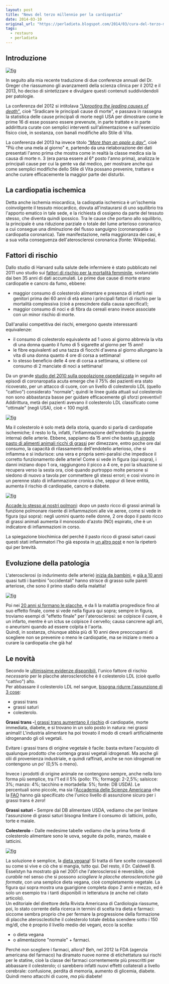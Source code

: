 ```yaml
---
layout: post
title: "News del terzo millennio per la cardiopatia"
date: 2014-03-10
original_url: "https://perladieta.blogspot.com/2014/03/cura-del-terzo-millennio-per-la.html"
tags:
  - restauro
  - perladieta
---
```


## Introduzione

[![fig](https://blogger.googleusercontent.com/img/b/R29vZ2xl/AVvXsEhFKij2KQ1f67sWfXxlQ74jXgnmXPiYjVib-FnJ7ueANmugpOYrHcSs6KbFBtVhnBZCNoI-oYc0_IW9PqSJy91jNtCXWfaoN0nVCdir4ZnzCbcn9J72AA71aLVoV3XsyT9aXnieximgoDk/s1600/14-2013-000b+Resolving+the+Coronary+Artery+Disease+Epidemic+through+Plant-Based+Nutrition_CUT.png)](http://perladieta.blogspot.com/2014/03/cura-del-terzo-millennio-per-la.html)

In seguito alla mia recente traduzione di due conferenze annuali del Dr. Greger che riassumono gli avanzamenti della scienza clinica per il 2012 e il 2013, ho deciso di sintetizzare e divulgare questi contenuti suddividendoli per patologie.

La conferenza del 2012 si intitolava *["Uprooting the leading causes of death"](http://nutritionfacts.org/video/uprooting-the-leading-causes-of-death/)*, cioè "Sradicare le principali cause di morte", e passava in rassegna la statistica delle cause principali di morte negli USA per dimostrare come le prime 16 di esse possano essere prevenute, in parte trattate e in parte addirittura curate con semplici interventi sull'alimentazione e sull'esercizio fisico cioè, in sostanza, con banali modifiche allo Stile di Vita.

La conferenza del 2013 ha invece titolo *["More than an apple a day"](http://nutritionfacts.org/video/more-than-an-apple-a-day-preventing-our-most-common-diseases/)*, cioè "Più che una mela al giorno" e, partendo da una rielaborazione dei dati presentati l'anno prima che mostra come in realtà la classe medica sia la causa di morte n. 3 (era parsa essere al 6° posto l'anno prima), analizza le principali cause per cui la gente va dal medico, per mostrare anche qui come semplici modifiche dello Stile di Vita possano prevenire, trattare e anche curare efficacemente la maggior parte dei disturbi.

## La cardiopatia ischemica

Detta anche ischemia miocardica, la cadiopatia ischemica è un'ischemia coinvolgente il tessuto miocardico, dovuta all'instaurarsi di uno squilibrio tra l'apporto ematico in tale sede, e la richiesta di ossigeno da parte del tessuto stesso, che diventa quindi ipossico. Tra le cause che portano allo squilibrio, la principale è una riduzione parziale o totale del lume arterioso coronarico a cui consegue una diminuzione del flusso sanguigno (coronaropatia o cardiopatia coronarica). Tale manifestazione, nella maggioranza dei casi, è a sua volta conseguenza dell'aterosclerosi coronarica (fonte: Wikipedia).

## Fattori di rischio

Dallo studio di Harvard sulla salute delle infermiere è stato pubblicato nel 2011 uno studio sui [fattori di rischio per la mortalità femminile](http://aje.oxfordjournals.org/content/173/3/319.short), sostanziato dai ben 35 anni di dati accumulati. Le prime due cause di morte erano cardiopatie e cancro da fumo, ebbene:

* maggior consumo di colesterolo alimentare e presenza di infarti nei genitori prima dei 60 anni di età erano i principali fattori di rischio per la mortalità complessiva (cioè a prescindere dalla causa specifica!);
* maggior consumo di noci e di fibra da cereali erano invece associate con un minor rischio di morte.

Dall'analisi competitiva dei rischi, emergono queste interessanti equivalenze:

* il consumo di colesterolo equivalente ad 1 uovo al giorno abbrevia la vita di una donna quanto il fumo di 5 sigarette al giorno per 15 anni!
* le fibre equivalenti ad una tazza di fiocchi d'avena al giorno allungano la vita di una donna quanto 4 ore di corsa a settimana!
* lo stesso beneficio delle 4 ore di corsa a settimana, si ottiene col consumo di 2 manciate di noci a settimana!

Da un grande [studio del 2010 sulla popolazione ospedalizzata](http://www.ahjonline.com/article/S0002-8703(10)00788-X/abstract) in seguito ad episodi di coronaropatia acuta emerge che il 75% dei pazienti era stato ricoverato, per un attacco di cuore, con un livello di colesterolo LDL (quello "cattivo") considerato "normale"; quindi le linee guida attuali sul colesterolo non sono abbastanza basse per guidare efficacemente gli sforzi preventivi! Addirittura, metà dei pazienti avevano il colesterolo LDL classificato come "ottimale" (negli USA), cioè < 100 mg/dl.

[![fig](https://blogger.googleusercontent.com/img/b/R29vZ2xl/AVvXsEjjF5sWKuK85PVkdPwDXNP8avc9zxdcC2UM9kr5PgGdZIU1YBK04_2Ol6OxcfKLB8X2sTKzk1ezKi5XDk6nhtmzxikAFBluT6EaFzzgtBZGinWlsAUN6IE2-2GvhJpcC9uNdzxj1s4Cq08/s1600/09-2011-141b+1997+Effect+-+Immediate+reduction+in+vasoactivity+peaking+at+4+hours+after+-+CUT.png)](https://blogger.googleusercontent.com/img/b/R29vZ2xl/AVvXsEjjF5sWKuK85PVkdPwDXNP8avc9zxdcC2UM9kr5PgGdZIU1YBK04_2Ol6OxcfKLB8X2sTKzk1ezKi5XDk6nhtmzxikAFBluT6EaFzzgtBZGinWlsAUN6IE2-2GvhJpcC9uNdzxj1s4Cq08/s1600/09-2011-141b+1997+Effect+-+Immediate+reduction+in+vasoactivity+peaking+at+4+hours+after+-+CUT.png)

  
Ma il colesterolo è solo metà della storia, quando si parla di cardiopatie ischemiche; il resto lo fa, infatti, l'infiammazione dell'endotelio (la parete interna) delle arterie. Ebbene, sappiamo da 15 anni che basta [un singolo pasto di alimenti animali ricchi di grassi](http://www.ajconline.org/article/S0002-9149(96)00760-6/abstract) per dimezzare, entro poche ore dal consumo, la capacità di rilassamento dell'endotelio arterioso, che si infiamma e si indurisce: una vera e propria semi-paralisi che impedisce il corretto funzionamento delle arterie! Come si vede in figura (qui sopra), i danni iniziano dopo 1 ora, raggiungono il picco a 4 ore, e poi la situazione si recupera verso la sesta ora, cioè quando purtroppo molte persone si siedono di nuovo a tavola per commettere gli stessi errori; e così vivono in un perenne stato di infiammazione cronica che, seppur di lieve entità, aumenta il rischio di cardiopatie, cancro e diabete.  
  

[![fig](https://blogger.googleusercontent.com/img/b/R29vZ2xl/AVvXsEjlXtbX2zRQQepLsvTpYvjzgeY-saLs5iiM00Addiyf_92aVK_PwR4igGjUkjJpFLnoBInr6NvjH3W4Ywvs35gdwBmFlEhcOp8qPy5E1ZDHqLzNxQv6YKoBsWMeYvzGDCep6X27AI46qoA/s1600/09-2011-142b+Effects+of+a+high-fat+meal+on+pulmonary+function+in+healthy+subjects_CUT.png)](https://blogger.googleusercontent.com/img/b/R29vZ2xl/AVvXsEjlXtbX2zRQQepLsvTpYvjzgeY-saLs5iiM00Addiyf_92aVK_PwR4igGjUkjJpFLnoBInr6NvjH3W4Ywvs35gdwBmFlEhcOp8qPy5E1ZDHqLzNxQv6YKoBsWMeYvzGDCep6X27AI46qoA/s1600/09-2011-142b+Effects+of+a+high-fat+meal+on+pulmonary+function+in+healthy+subjects_CUT.png)

  
[Accade lo stesso ai nostri polmoni](http://www.ncbi.nlm.nih.gov/pubmed/20165863): dopo un pasto ricco di grassi animali la funzione polmonare risente di infiammazioni alle vie aeree, come si vede in figura (qui sopra): negli uomini quanto nelle donne, 2 ore dopo il pasto ricco di grassi animali aumenta il monossido d'azoto (NO) espirato, che è un indicatore di infiammazioni in corso.  
  
La spiegazione biochimica del perché il pasto ricco di grassi saturi causi questi stati infiammatori l'ho già esposta in [un altro post](http://perladieta.blogspot.com/2012/09/il-vero-problema-del-cibo-di-origine.html) e non la ripeterò qui per brevità.  
  

## Evoluzione della patologia

L'aterosclerosi (o indurimento delle arterie) [inizia da bambini](http://pediatrics.aappublications.org/content/118/4/1447.long), e [già a 10 anni](http://www.journals.elsevierhealth.com/periodicals/jar/article/PIIS0368131969800207/abstract) quasi tutti i bambini "occidentali" hanno strisce di grasso sulle pareti arteriose, che sono il primo stadio della malattia!  
  

[![fig](https://blogger.googleusercontent.com/img/b/R29vZ2xl/AVvXsEih3y7rolZIpoO3_GNi6Qa4fDZwHDO9tX1JK_qJk275eMvj5urMoyq4xqbjTDD3kpswmDlatxYyF4JEXsr8uTs0AkGt4ozSnMSVwMSeWeKXQEiw0NWVztfAaM7OyAwQ1dEzOf9Q3NSJLPE/s1600/14-2013-000b+2002+Atherosclerosis+in+Youth_CUT.png)](https://blogger.googleusercontent.com/img/b/R29vZ2xl/AVvXsEih3y7rolZIpoO3_GNi6Qa4fDZwHDO9tX1JK_qJk275eMvj5urMoyq4xqbjTDD3kpswmDlatxYyF4JEXsr8uTs0AkGt4ozSnMSVwMSeWeKXQEiw0NWVztfAaM7OyAwQ1dEzOf9Q3NSJLPE/s1600/14-2013-000b+2002+Atherosclerosis+in+Youth_CUT.png)

  
Poi nei [20 anni si formano le placche](http://europepmc.org/abstract/MED/12244281), e da lì la malattia progredisce fino al suo effetto finale, come si vede nella figura qui sopra; sempre in figura, troviamo esempi di "effetto finale" per l'aterosclerosi: se colpisce il cuore, è un infarto, mentre è un ictus se colpisce il cervello; causa cancrene agli arti, o aneurismi quando ad essere colpita è l'aorta.  
Quindi, in sostanza, chiunque abbia più di 10 anni deve preoccuparsi di scegliere non se prevenire o meno le cardiopatie, ma se iniziare o meno a curare la cardiopatia che già ha!  
  

## Le novità

Secondo le [ultimissime evidenze disponibili](http://www.ncbi.nlm.nih.gov/pmc/articles/PMC3603726/), l'unico fattore di rischio *necessario* per le placche aterosclerotiche è il colesterolo LDL (cioè quello "cattivo") alto.  
Per abbassare il colesterolo LDL nel sangue, [bisogna ridurre l'assunzione di 3 cose](http://onlinelibrary.wiley.com/doi/10.1111/j.1753-4887.2011.00389.x/abstract):  
  

* grassi trans
* grassi saturi
* colesterolo.

**Grassi trans -**[I grassi trans aumentano il rischio](http://www.nejm.org/doi/full/10.1056/NEJMra054035) di cardiopatie, morte immediata, diabete, e si trovano in un solo posto in natura: nei grassi animali! L'industria alimentare ha poi trovato il modo di crearli artificialmente idrogenando gli oli vegetali.

Evitare i grassi trans di origine vegetale è facile: basta evitare l'acquisto di qualunque prodotto che contenga grassi vegetali idrogenati. Ma anche gli olii di provenienza industriale, e quindi raffinati, anche se non idrogenati ne contengono un po' (0,5% o meno).

Invece i prodotti di origine animale ne contengono sempre, anche nella loro forma più semplice, tra l'1 ed il 5% (pollo: 1%; formaggi: 2-2,5%; salsicce: 3%; manzo: 4%; tacchino e mortadella: 5%; fonte: DB USDA). Le percentuali sono piccole, ma sia l'[Accademia delle Scienze Americana](http://www.iom.edu/Reports/2002/Dietary-Reference-Intakes-for-Energy-Carbohydrate-Fiber-Fat-Fatty-Acids-Cholesterol-Protein-and-Amino-Acids.aspx) che la [FAO](http://www.who.int/nutrition/publications/nutrientrequirements/fatsandfattyacids_humannutrition/en/index.html) hanno già specificato che l'unico livello di assunzione sicuro per i grassi trans è *zero*!

**Grassi saturi -** Sempre dal DB alimentare USDA, vediamo che per limitare l'assunzione di grassi saturi bisogna limitare il consumo di: latticini, pollo, torte e maiale.

**Colesterolo -** Dalle medesime tabelle vediamo che la prima fonte di colesterolo alimentare sono le uova, seguite da pollo, manzo, maiale e latticini.

  

[![fig](https://blogger.googleusercontent.com/img/b/R29vZ2xl/AVvXsEh-rzxG6Pn1MEa-EVLn5j45ot6sZB7N1wjvGzXPU9WZjaF1-cOfIey5IESpkkmZx5w94uMbQKQ65W6H9KDwJFS2D3HpExQwuNrOCJnrQfexPttOAgSOh4xpmJIxh-d4ulSXDLeqDk0U8-0/s1600/14-2013-000b+Resolving+the+Coronary+Artery+Disease+Epidemic+through+Plant-Based+Nutrition_CUT.png)](https://blogger.googleusercontent.com/img/b/R29vZ2xl/AVvXsEh-rzxG6Pn1MEa-EVLn5j45ot6sZB7N1wjvGzXPU9WZjaF1-cOfIey5IESpkkmZx5w94uMbQKQ65W6H9KDwJFS2D3HpExQwuNrOCJnrQfexPttOAgSOh4xpmJIxh-d4ulSXDLeqDk0U8-0/s1600/14-2013-000b+Resolving+the+Coronary+Artery+Disease+Epidemic+through+Plant-Based+Nutrition_CUT.png)

  
La soluzione è semplice, la [dieta vegana](http://onlinelibrary.wiley.com/enhanced/doi/10.1111/j.1520-037X.2001.00538.x/)! Si tratta di fare scelte consapevoli su come si vive e ciò che si mangia, tutto qui. Del resto, il Dr. Caldwell B. Esselstyn ha mostrato già nel 2001 che l'aterosclerosi è reversibile, cioè *curabile* nel senso che si possono *sciogliere le placche aterosclerotiche già formate*, con una semplice dieta vegana, cioè completamente vegetale. La figura qui sopra mostra una guarigione completa dopo 2 anni e mezzo, ed è solo un esempio tra i tanti disponibili in letteratura (e anche nel citato articolo).  
Un editoriale del direttore della Rivista Americana di Cardiologia riassume, poi, lo stato corrente della ricerca in termini di scelta tra dieta e farmaci: siccome sembra proprio che per fermare la progressione della formazione di placche ateroscleotiche il colesterolo totale debba scendere sotto i 150 mg/dl, che è proprio il livello medio dei vegani, ecco la scelta:  
  

* o dieta vegana
* o alimentazione "normale" + farmaci.

Perché non scegliere i farmaci, allora? Beh, nel 2012 la FDA (agenzia americana del farmaco) ha diramato nuove norme di etichettatura sui rischi per le statine, cioè la classe dei farmaci correntemente più prescritti per abbassare il colesterolo; ci sarebbero infatti nuovi effetti collaterali a livello cerebrale: confusione, perdita di memoria, aumento di glicemia, diabete. Quindi meno attacchi di cuore, *ma* più diabete!

